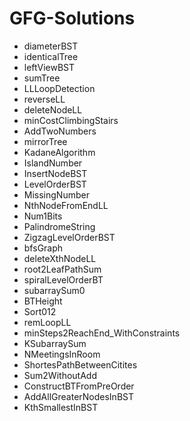 # GFG-Solutions

+ diameterBST
+ identicalTree
+ leftViewBST
+ sumTree
+ LLLoopDetection
+ reverseLL
+ deleteNodeLL
+ minCostClimbingStairs
+ AddTwoNumbers
+ mirrorTree
+ KadaneAlgorithm
+ IslandNumber
+ InsertNodeBST
+ LevelOrderBST
+ MissingNumber
+ NthNodeFromEndLL
+ Num1Bits
+ PalindromeString
+ ZigzagLevelOrderBST
+ bfsGraph
+ deleteXthNodeLL
+ root2LeafPathSum
+ spiralLevelOrderBT
+ subarraySum0
+ BTHeight
+ Sort012
+ remLoopLL
+ minSteps2ReachEnd_WithConstraints
+ KSubarraySum
+ NMeetingsInRoom
+ ShortesPathBetweenCitites
+ Sum2WithoutAdd
+ ConstructBTFromPreOrder
+ AddAllGreaterNodesInBST
+ KthSmallestInBST
